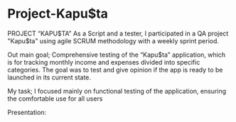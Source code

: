 # Project-Kapu$ta

PROJECT “KAPU$TA”
As a Script and a tester, I participated in a QA project
"Kapu$ta" using agile SCRUM methodology with a weekly
sprint period. 

Out main goal; 
Comprehensive testing of
the “Kapu$ta” application, which is for tracking monthly
income and expenses divided into specific categories. The goal was to test and give opinion if the app is ready to be launched in its current state. 

My task;
I focused mainly on functional testing of the application,
ensuring the comfortable use for all users


Presentation: 


